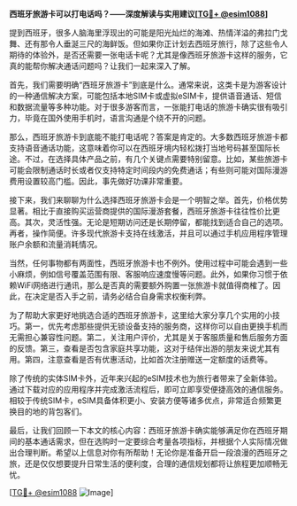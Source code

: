 **西班牙旅游卡可以打电话吗？——深度解读与实用建议[[TG💪+ @esim1088](https://t.me/s/esim1088)]**

提到西班牙，很多人脑海里浮现出的可能是阳光灿烂的海滩、热情洋溢的弗拉门戈舞、还有那令人垂涎三尺的海鲜饭。但如果你正计划去西班牙旅行，除了这些令人期待的体验外，是否还需要一张电话卡呢？尤其是像西班牙旅游卡这样的服务，它真的能帮你解决通话问题吗？让我们一起来深入了解。

首先，我们需要明确“西班牙旅游卡”到底是什么。通常来说，这类卡是为游客设计的一种通信解决方案，可能包括本地SIM卡或虚拟eSIM卡，提供语音通话、短信和数据流量等多种功能。对于很多游客而言，一张能打电话的旅游卡确实很有吸引力，毕竟在国外使用手机时，语言沟通是个绕不开的问题。

那么，西班牙旅游卡到底能不能打电话呢？答案是肯定的。大多数西班牙旅游卡都支持语音通话功能，这意味着你可以在西班牙境内轻松拨打当地号码甚至国际长途。不过，在选择具体产品之前，有几个关键点需要特别留意。比如，某些旅游卡可能会限制通话时长或者仅支持特定时间段内的免费通话；有些则可能对国际漫游费用设置较高门槛。因此，事先做好功课非常重要。

接下来，我们来聊聊为什么选择西班牙旅游卡会是一个明智之举。首先，价格优势显著。相比于直接购买运营商提供的国际漫游套餐，西班牙旅游卡往往性价比更高。其次，灵活性强。无论是短期访问还是长期停留，都能找到适合自己的选项。再者，操作简便。许多现代旅游卡支持在线激活，并且可以通过手机应用程序管理账户余额和流量消耗情况。

当然，任何事物都有两面性，西班牙旅游卡也不例外。使用过程中可能会遇到一些小麻烦，例如信号覆盖范围有限、客服响应速度慢等问题。此外，如果你习惯于依赖WiFi网络进行通讯，那么是否真的需要额外购置一张旅游卡就值得商榷了。因此，在决定是否入手之前，请务必结合自身需求权衡利弊。

为了帮助大家更好地挑选合适的西班牙旅游卡，这里给大家分享几个实用的小技巧。第一，优先考虑那些提供无锁设备支持的服务商，这样你可以自由更换手机而无需担心兼容性问题。第二，关注用户评价，尤其是关于客服质量和售后服务方面的反馈。第三，查看是否包含家庭共享功能，这对于结伴出游的朋友来说尤其有用。第四，注意查看是否有优惠活动，比如首次注册赠送一定额度的话费等。

除了传统的实体SIM卡外，近年来兴起的eSIM技术也为旅行者带来了全新体验。通过下载对应的应用程序并完成激活流程后，即可立即享受便捷高效的通信服务。相较于传统SIM卡，eSIM具备体积更小、安装方便等诸多优点，非常适合频繁更换目的地的背包客们。

最后，让我们回顾一下本文的核心内容：西班牙旅游卡确实能够满足你在西班牙期间的基本通话需求，但在选购时一定要综合考量各项指标，并根据个人实际情况做出合理判断。希望以上信息对你有所帮助！无论你是准备开启一段浪漫的西班牙之旅，还是仅仅想要提升日常生活的便利度，合理的通信规划都将让旅程更加顺畅无忧。

[[TG💪+ @esim1088](https://t.me/s/esim1088) ![Image](https://i.postimg.cc/4NQfJmqS/Snipaste-2025-05-13-00-14-12.png)]